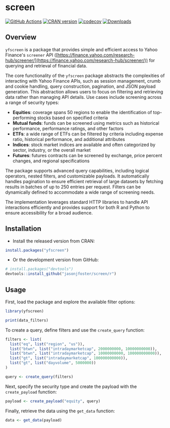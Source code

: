# screen

[![GitHub Actions](https://github.com/jasonjfoster/screen/actions/workflows/check-standard.yaml/badge.svg)](https://github.com/jasonjfoster/screen/actions/workflows/check-standard.yaml)
[![CRAN version](https://www.r-pkg.org/badges/version/yfscreen)](https://cran.r-project.org/package=yfscreen)
[![codecov](https://codecov.io/gh/jasonjfoster/screen/graph/badge.svg)](https://app.codecov.io/github/jasonjfoster/screen)
[![Downloads](https://cranlogs.r-pkg.org/badges/yfscreen?color=brightgreen)](https://www.r-pkg.org/pkg/yfscreen)

## Overview

`yfscreen` is a package that provides simple and efficient access to Yahoo Finance's `screener` API ([https://finance.yahoo.com/research-hub/screener/](https://finance.yahoo.com/research-hub/screener/)) for querying and retrieval of financial data.

The core functionality of the `yfscreen` package abstracts the complexities of interacting with Yahoo Finance APIs, such as session management, crumb and cookie handling, query construction, pagination, and JSON payload generation. This abstraction allows users to focus on filtering and retrieving data rather than managing API details. Use cases include screening across a range of security types:

* **Equities**: coverage spans 50 regions to enable the identification of top-performing stocks based on specified criteria
* **Mutual funds**: funds can be screened using metrics such as historical performance, performance ratings, and other factors
* **ETFs**: a wide range of ETFs can be filtered by criteria including expense ratio, historical performance, and additional attributes
* **Indices**: stock market indices are available and often categorized by sector, industry, or the overall market
* **Futures**: futures contracts can be screened by exchange, price percent changes, and regional specifications

The package supports advanced query capabilities, including logical operators, nested filters, and customizable payloads. It automatically handles pagination to ensure efficient retrieval of large datasets by fetching results in batches of up to 250 entries per request. Filters can be dynamically defined to accommodate a wide range of screening needs.

The implementation leverages standard HTTP libraries to handle API interactions efficiently and provides support for both R and Python to ensure accessibility for a broad audience.

## Installation

* Install the released version from CRAN:

```r
install.packages("yfscreen")
```

* Or the development version from GitHub:

```r
# install.packages("devtools")
devtools::install_github("jasonjfoster/screen/r")
```

## Usage

First, load the package and explore the available filter options:

```r
library(yfscreen)

print(data_filters)
```

To create a query, define filters and use the `create_query` function:

```r
filters <- list(
  list("eq", list("region", "us")),
  list("btwn", list("intradaymarketcap", 2000000000, 10000000000)),
  list("btwn", list("intradaymarketcap", 10000000000, 100000000000)),
  list("gt", list("intradaymarketcap", 100000000000)),
  list("gt", list("dayvolume", 5000000))
)

query <- create_query(filters)
```

Next, specify the security type and create the payload with the `create_payload` function:

```r
payload <- create_payload("equity", query)
```

Finally, retrieve the data using the `get_data` function:

```r
data <- get_data(payload)
```
